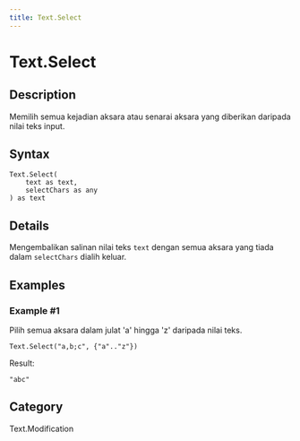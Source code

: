 ```yaml
---
title: Text.Select
---
```


# Text.Select


## Description

Memilih semua kejadian aksara atau senarai aksara yang diberikan daripada nilai teks input.


## Syntax

```powerquery
Text.Select(
    text as text,
    selectChars as any
) as text
```


## Details

Mengembalikan salinan nilai teks <code>text</code> dengan semua aksara yang tiada dalam <code>selectChars</code> dialih keluar.  


## Examples

### Example #1 
Pilih semua aksara dalam julat &#39;a&#39; hingga &#39;z&#39; daripada nilai teks.
```powerquery
Text.Select("a,b;c", {"a".."z"})
```

Result: 
```powerquery
"abc"
```




## Category
Text.Modification
